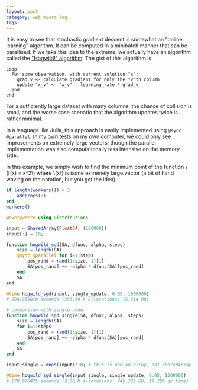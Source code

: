 ```yaml
---
layout: post
category: web micro log
tags:
---
```


It is easy to see that stochastic gradient descent is somewhat an "online learning" algorithm. It can be computed in a minibatch manner that can be parallised. If we take this idea to the extreme, we actually have an algorithm called the ["Hogwild!" algorithm](https://people.eecs.berkeley.edu/~brecht/papers/hogwildTR.pdf). The gist of this algorithm is:

```
Loop
  For some observation, with current solution "x":
    grad_v <- calculate gradient for only the "v"th column
    update "x_v" <- "x_v" - learning_rate * grad_v
  end
end
```

For a sufficiently large dataset with many columns, the chance of collision is small, and the worse case scenario that the algorithm updates twice is rather minimal.

In a language like Julia, this approach is easily implemented using `@sync @parallel`. In my own tests on my own computer, we could only see improvements on extremely large vectors; though the parallel implementation was also computationally less intensive on the memory side.

In this example, we simply wish to find the minimum point of the function \\(f(x) = x^2\\) where \\(x\\) is some extremely large vector (a bit of hand waving on the notation, but you get the idea).

```jl
if length(workers()) < 3
    addprocs(2)
end
workers()

@everywhere using Distributions

input = SharedArray(Float64, (100000))
input[:] = 10;

function hogwild_sgd(SA, dfunc, alpha, steps)
    size = length(SA)
    @sync @parallel for i=1:steps
        pos_rand = rand(1:size, 1)[1]
        SA[pos_rand] += -alpha * dfunc(SA)[pos_rand]
    end
    SA
end

@time hogwild_sgd(input, single_update, 0.05, 1000000)
# 204.839810 seconds (353.94 k allocations: 15.714 MB)

# comparison with single code.
function hogwild_sgd_single(SA, dfunc, alpha, steps)
    size = length(SA)
    for i=1:steps
        pos_rand = rand(1:size, 1)[1]
        SA[pos_rand] += -alpha * dfunc(SA)[pos_rand]
    end
    SA
end

input_single = ones(input)*10; # this is now an array, not SharedArray

@time hogwild_sgd_single(input_single, single_update, 0.05, 1000000)
# 278.976475 seconds (3.00 M allocations: 745.222 GB, 19.29% gc time)

```
